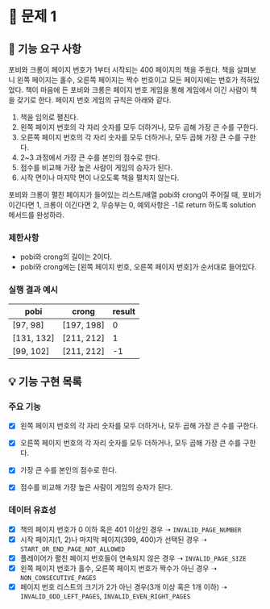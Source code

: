 # 📁 문제 1

## 🚀 기능 요구 사항

포비와 크롱이 페이지 번호가 1부터 시작되는 400 페이지의 책을 주웠다. 책을 살펴보니 왼쪽 페이지는 홀수, 오른쪽 페이지는 짝수 번호이고 모든 페이지에는 번호가 적혀있었다. 책이 마음에 든 포비와 크롱은 페이지 번호 게임을 통해 게임에서 이긴 사람이 책을 갖기로 한다. 페이지 번호 게임의 규칙은 아래와 같다.

1. 책을 임의로 펼친다.
2. 왼쪽 페이지 번호의 각 자리 숫자를 모두 더하거나, 모두 곱해 가장 큰 수를 구한다.
3. 오른쪽 페이지 번호의 각 자리 숫자를 모두 더하거나, 모두 곱해 가장 큰 수를 구한다.
4. 2~3 과정에서 가장 큰 수를 본인의 점수로 한다.
5. 점수를 비교해 가장 높은 사람이 게임의 승자가 된다.
6. 시작 면이나 마지막 면이 나오도록 책을 펼치지 않는다.

포비와 크롱이 펼친 페이지가 들어있는 리스트/배열 pobi와 crong이 주어질 때, 포비가 이긴다면 1, 크롱이 이긴다면 2, 무승부는 0, 예외사항은 -1로 return 하도록 solution 메서드를 완성하라.

### 제한사항

- pobi와 crong의 길이는 2이다.
- pobi와 crong에는 [왼쪽 페이지 번호, 오른쪽 페이지 번호]가 순서대로 들어있다.

### 실행 결과 예시

| pobi | crong | result |
| --- | --- | --- |
| [97, 98] | [197, 198] | 0 |
| [131, 132] | [211, 212] | 1 |
| [99, 102] | [211, 212] | -1 |

## 💡 기능 구현 목록

### 주요 기능

- [x] 왼쪽 페이지 번호의 각 자리 숫자를 모두 더하거나, 모두 곱해 가장 큰 수를 구한다.
- [x] 오른쪽 페이지 번호의 각 자리 숫자를 모두 더하거나, 모두 곱해 가장 큰 수를 구한다.
- [x] 가장 큰 수를 본인의 점수로 한다.
- [x] 점수를 비교해 가장 높은 사람이 게임의 승자가 된다.


### 데이터 유효성

- [x] 책의 페이지 번호가 0 이하 혹은 401 이상인 경우 ➝ `INVALID_PAGE_NUMBER`
- [x] 시작 페이지(1, 2)나 마지막 페이지(399, 400)가 선택된 경우 ➝ `START_OR_END_PAGE_NOT_ALLOWED`
- [x] 플레이어가 펼친 페이지 번호들이 연속되지 않은 경우 ➝ `INVALID_PAGE_SIZE`
- [x] 왼쪽 페이지 번호가 홀수, 오른쪽 페이지 번호가 짝수가 아닌 경우 ➝ `NON_CONSECUTIVE_PAGES`
- [x] 페이지 번호 리스트의 크기가 2가 아닌 경우(3개 이상 혹은 1개 이하) ➝ `INVALID_ODD_LEFT_PAGES`, `INVALID_EVEN_RIGHT_PAGES`
